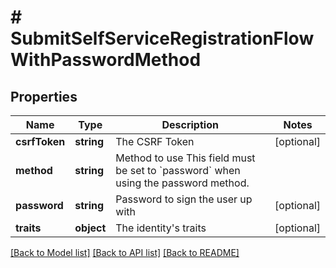 # # SubmitSelfServiceRegistrationFlowWithPasswordMethod

## Properties

Name | Type | Description | Notes
------------ | ------------- | ------------- | -------------
**csrfToken** | **string** | The CSRF Token | [optional]
**method** | **string** | Method to use  This field must be set to &#x60;password&#x60; when using the password method. |
**password** | **string** | Password to sign the user up with | [optional]
**traits** | **object** | The identity&#39;s traits | [optional]

[[Back to Model list]](../../README.md#models) [[Back to API list]](../../README.md#endpoints) [[Back to README]](../../README.md)
